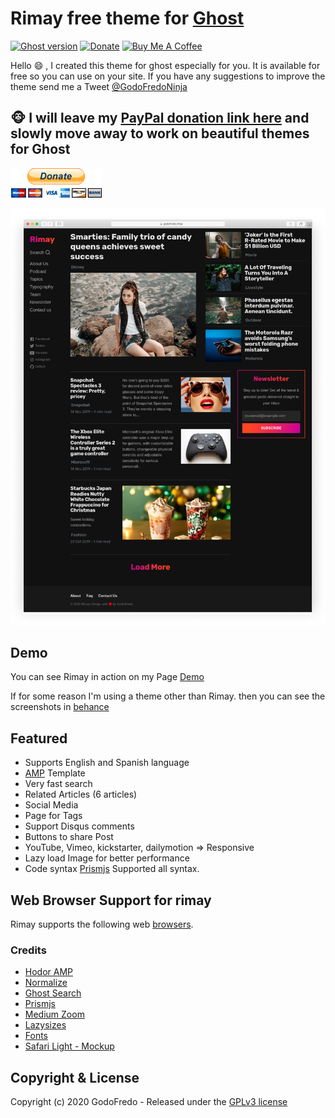 # Rimay free theme for [Ghost](https://github.com/tryghost/ghost/)

[![Ghost version](https://img.shields.io/badge/Ghost-3.x-brightgreen.svg)](https://github.com/TryGhost/Ghost)
[![Donate](https://img.shields.io/badge/donate-paypal-blue.svg)](https://www.paypal.me/godofredoninja)
[![Buy Me A Coffee](https://img.shields.io/badge/-Buy%20Me%20A%20Coffee-%23FF813F)](https://www.buymeacoffee.com/GodoFredoNinja)

Hello :smile: , I created this theme for ghost especially for you. It is available for free so you can use on your site. If you have any suggestions to improve the theme send me a Tweet [@GodoFredoNinja](https://twitter.com/GodoFredoNinja)

## :monkey_face: I will leave my [PayPal donation link here](https://www.paypal.me/godofredoninja) and slowly move away to work on beautiful themes for Ghost

[![donate](./donate.gif)](https://www.paypal.me/godofredoninja)

[![Rimay free theme for ghost](./screenshot.jpg)](https://www.behance.net/gallery/93133463/Rimay)

## Demo

You can see Rimay in action on my Page [Demo](https://godofredo.ninja)

If for some reason I'm using a theme other than Rimay. then you can see the screenshots in [behance](https://www.behance.net/gallery/93133463/Rimay)

## Featured

- Supports English and Spanish language
- [AMP](https://github.com/godofredoninja/Hodor-AMP-Ghost) Template
- Very fast search
- Related Articles (6 articles)
- Social Media
- Page for Tags
- Support Disqus comments
- Buttons to share Post
- YouTube, Vimeo, kickstarter, dailymotion => Responsive
- Lazy load Image for better performance
- Code syntax [Prismjs](http://prismjs.com/index.html#languages-list) Supported all syntax.

## Web Browser Support for rimay

Rimay supports the following web [browsers](http://caniuse.com/#search=flexbox).

### Credits

- [Hodor AMP](https://github.com/godofredoninja/Hodor-AMP-Ghost)
- [Normalize](https://necolas.github.io/normalize.css/)
- [Ghost Search](https://github.com/HauntedThemes/ghost-search)
- [Prismjs](http://prismjs.com/)
- [Medium Zoom](https://github.com/francoischalifour/medium-zoom)
- [Lazysizes](https://github.com/aFarkas/lazysizes)
- [Fonts](https://fonts.google.com/?query=domine&selection.family=Rubik)
- [Safari Light - Mockup](https://www.uplabs.com/posts/safari-light-version)

## Copyright & License

Copyright (c) 2020 GodoFredo - Released under the [GPLv3 license](LICENSE)
